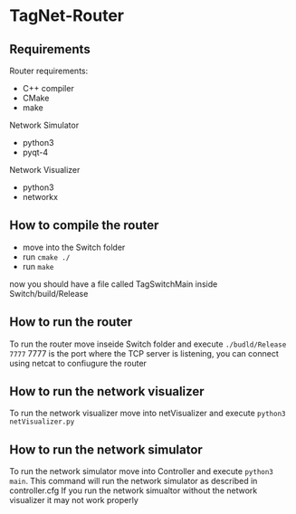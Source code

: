 # TagNet-Router

## Requirements

Router requirements:
* C++ compiler
* CMake
* make

Network Simulator
* python3
* pyqt-4

Network Visualizer
* python3
* networkx

## How to compile the router
* move into the Switch folder
* run `cmake ./`
* run `make`

now you should have a file called TagSwitchMain inside Switch/build/Release

## How to run the router
To run the router move inseide Switch folder and execute 
`./budld/Release 7777` 
7777 is the port where the TCP server is listening, you can connect using netcat to confiugure the router

## How to run the network visualizer
To run the network visualizer move into netVisualizer and execute `python3 netVisualizer.py`

## How to run the network simulator
To run the network simulator move into Controller and execute `python3 main`.
This command will run the network simulator as described in controller.cfg
If you run the network simualtor without the network visualizer it may not work properly


